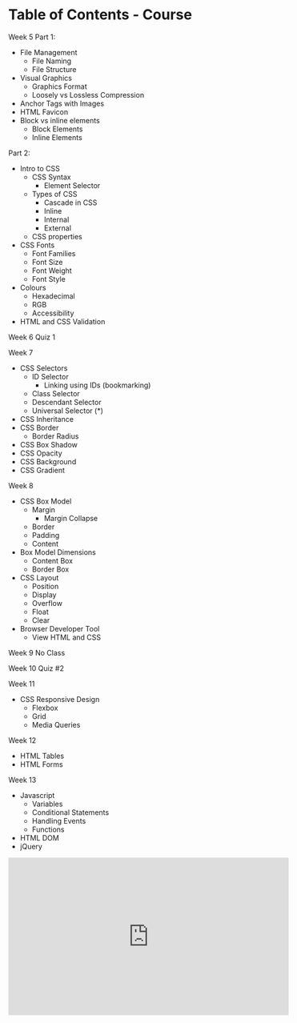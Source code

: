 # Table of Contents - Course

Week 5
Part 1:
- File Management
  - File Naming
  - File Structure
- Visual Graphics
  - Graphics Format
  - Loosely vs Lossless Compression
- Anchor Tags with Images
- HTML Favicon
- Block vs inline elements
  - Block Elements
  - Inline Elements

Part 2:
- Intro to CSS
  - CSS Syntax
    - Element Selector
  - Types of CSS
    - Cascade in CSS
    - Inline
    - Internal
    - External
  - CSS properties
- CSS Fonts
  - Font Families
  - Font Size
  - Font Weight
  - Font Style
- Colours
  - Hexadecimal
  - RGB
  - Accessibility 
- HTML and CSS Validation

Week 6
Quiz 1

Week 7
- CSS Selectors
  - ID Selector
    - Linking using IDs (bookmarking)
  - Class Selector
  - Descendant Selector
  - Universal Selector (*)
- CSS Inheritance
- CSS Border
  - Border Radius
- CSS Box Shadow
- CSS Opacity
- CSS Background
- CSS Gradient

Week 8
- CSS Box Model
  - Margin
    - Margin Collapse
  - Border
  - Padding
  - Content
- Box Model Dimensions
  - Content Box
  - Border Box
- CSS Layout
  - Position
  - Display
  - Overflow
  - Float
  - Clear
- Browser Developer Tool
  - View HTML and CSS

Week 9
No Class

Week 10
Quiz #2

Week 11
- CSS Responsive Design
  - Flexbox
  - Grid
  - Media Queries

Week 12
- HTML Tables
- HTML Forms

Week 13
- Javascript
  - Variables
  - Conditional Statements
  - Handling Events
  - Functions
- HTML DOM
- jQuery
  
<iframe width="560" height="315" src="https://www.youtube.com/embed/mbeT8mpmtHA?si=Ju2oUeHTtNQ5bwBa" title="YouTube video player" frameborder="0" allow="accelerometer; autoplay; clipboard-write; encrypted-media; gyroscope; picture-in-picture; web-share" referrerpolicy="strict-origin-when-cross-origin" allowfullscreen></iframe>

